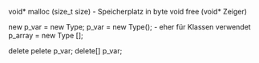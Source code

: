void* malloc (size_t size) - Speicherplatz in byte
void free (void* Zeiger)

new
p_var = new Type;
p_var = new Type(<init>); - eher für Klassen verwendet
p_array = new Type [<size>];


delete
pelete p_var;
delete[] p_var;